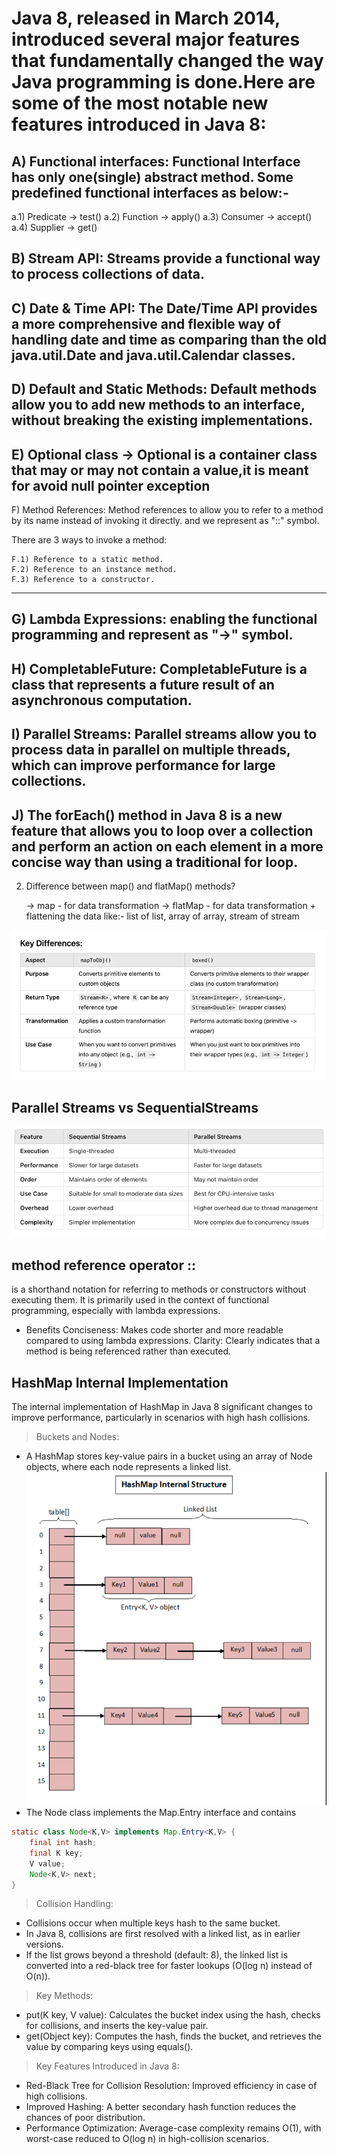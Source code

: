 # Java 8, released in March 2014, introduced several major features that fundamentally changed the way Java programming is done.Here are some of the most notable new features introduced in Java 8:

A) Functional interfaces: Functional Interface has only one(single) abstract method. Some predefined functional interfaces as below:-
--------------
  a.1) Predicate -> test()
  a.2) Function  -> apply()
  a.3) Consumer -> accept()
  a.4) Supplier -> get()

  
B) Stream API: Streams provide a functional way to process collections of data.
--------------
C) Date & Time API: The Date/Time API provides a more comprehensive and flexible way of handling date and time as comparing than the old java.util.Date and java.util.Calendar classes.
--------------
D) Default and Static Methods: Default methods allow you to add new methods to an interface,
   without breaking the existing implementations.
--------------
E) Optional class -> Optional is a container class that may or may not contain a value,it is meant for avoid null pointer exception
--------------
F) Method References: Method references to allow you to refer to a method by its name instead of invoking it directly.
   and we represent as "::" symbol.
   
   There are 3 ways to invoke a method:

    F.1) Reference to a static method.
    F.2) Reference to an instance method.
    F.3) Reference to a constructor.
--------------
G) Lambda Expressions: enabling the functional programming and represent as "->" symbol.
--------------
H) CompletableFuture: CompletableFuture is a class that represents a future result of an asynchronous computation.
--------------
I) Parallel Streams: Parallel streams allow you to process data in parallel on multiple threads, which can improve performance for large collections.
--------------
J) The forEach() method in Java 8 is a new feature that allows you to loop over a collection and perform an action on each element in a more concise way than using a traditional for loop.
--------------
2) Difference between map() and flatMap() methods?
  
   -> map - for data transformation
   -> flatMap - for data transformation + flattening the data 
              like:- list of list, array of array, stream of stream

![img.png](images/img.png)

## Parallel Streams vs SequentialStreams
![img.png](images/imgP.png)

## method reference operator ::
is a shorthand notation for referring to methods or constructors without executing them.
It is primarily used in the context of functional programming, especially with lambda expressions. 
*  Benefits
   Conciseness: Makes code shorter and more readable compared to using lambda expressions.
   Clarity: Clearly indicates that a method is being referenced rather than executed.

## HashMap Internal Implementation
The internal implementation of HashMap in Java 8 significant changes to improve performance,
particularly in scenarios with high hash collisions.

> Buckets and Nodes:
  * A HashMap stores key-value pairs in a bucket using an array of Node objects, where each node represents a linked list.
![img.png](img.png)
  * The Node class implements the Map.Entry interface and contains
```java
static class Node<K,V> implements Map.Entry<K,V> {
    final int hash;
    final K key;
    V value;
    Node<K,V> next;
}
```
> Collision Handling:

* Collisions occur when multiple keys hash to the same bucket.
* In Java 8, collisions are first resolved with a linked list, as in earlier versions.
* If the list grows beyond a threshold (default: 8), the linked list is converted into a red-black tree for faster lookups (O(log n) instead of O(n)).

> Key Methods:

* put(K key, V value): Calculates the bucket index using the hash, checks for collisions, and inserts the key-value pair.
* get(Object key): Computes the hash, finds the bucket, and retrieves the value by comparing keys using equals().

> Key Features Introduced in Java 8:
* Red-Black Tree for Collision Resolution: Improved efficiency in case of high collisions.
* Improved Hashing: A better secondary hash function reduces the chances of poor distribution.
* Performance Optimization: Average-case complexity remains O(1), with worst-case reduced to O(log n) in high-collision scenarios.